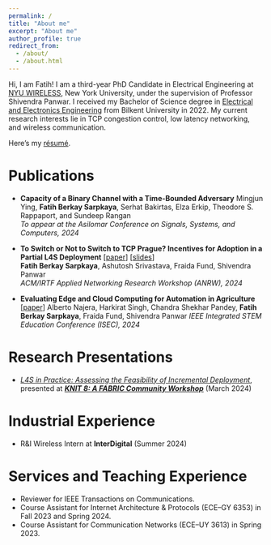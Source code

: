 ```yaml
---
permalink: /
title: "About me"
excerpt: "About me"
author_profile: true
redirect_from: 
  - /about/
  - /about.html
---
```



Hi, I am Fatih! I am a third-year PhD Candidate in Electrical Engineering at [NYU WIRELESS](https://wireless.engineering.nyu.edu), New York University, under the supervision of Professor Shivendra Panwar. I received my Bachelor of Science degree in [Electrical and Electronics Engineering](https://ee.bilkent.edu.tr/en/) from Bilkent University in 2022. My current research interests lie in TCP congestion control, low latency networking, and wireless communication. 

Here’s my [résumé](https://fatihsarpkaya.github.io/files/Fatih_Berkay_Sarpkaya_CV.pdf).

Publications
======
- **Capacity of a Binary Channel with a Time-Bounded Adversary**
  Mingjun Ying, **Fatih Berkay Sarpkaya**, Serhat Bakirtas, Elza Erkip, Theodore S. Rappaport, and Sundeep Rangan                                  
   _To appear at the Asilomar Conference on Signals, Systems, and Computers, 2024_

- **To Switch or Not to Switch to TCP Prague? Incentives for Adoption in a Partial L4S Deployment** [[paper](https://dl.acm.org/doi/abs/10.1145/3673422.3674896)] [[slides](https://datatracker.ietf.org/meeting/120/materials/slides-120-anrw-7-1406-1428-to-switch-or-not-to-switch-to-l4s-incentives-for-adopting-l4s-in-a-partial-deployment-f-paper25-slides-00)]  
  **Fatih Berkay Sarpkaya**, Ashutosh Srivastava, Fraida Fund, Shivendra Panwar                                    
   _ACM/IRTF Applied Networking Research Workshop (ANRW), 2024_

- **Evaluating Edge and Cloud Computing for Automation in Agriculture** [[paper](https://doi.org/10.1109/ISEC61299.2024.10664737)]
  Alberto Najera, Harkirat Singh, Chandra Shekhar Pandey, **Fatih Berkay Sarpkaya**, Fraida Fund, Shivendra Panwar
   _IEEE Integrated STEM Education Conference (ISEC), 2024_


Research Presentations
======

- [_L4S in Practice: Assessing the Feasibility of Incremental Deployment_](https://fatihsarpkaya.github.io/files/L4S_in_Practice_Assessing_the_Feasibility_of_Incremental_Deployment.pdf), presented at [_**KNIT 8: A FABRIC Community Workshop**_](https://learn.fabric-testbed.net/knowledge-base/knit-8-a-fabric-community-workshop/) (March 2024)

Industrial Experience
======

- R&I Wireless Intern at **InterDigital** (Summer 2024)

Services and Teaching Experience
======

- Reviewer for IEEE Transactions on Communications.
- Course Assistant for Internet Architecture & Protocols (ECE–GY 6353) in Fall 2023 and Spring 2024.
- Course Assistant for Communication Networks (ECE–UY 3613) in Spring 2023.
